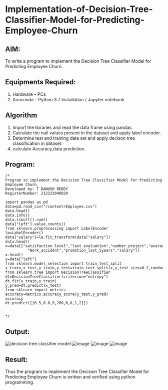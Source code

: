 # Implementation-of-Decision-Tree-Classifier-Model-for-Predicting-Employee-Churn

## AIM:
To write a program to implement the Decision Tree Classifier Model for Predicting Employee Churn.

## Equipments Required:
1. Hardware – PCs
2. Anaconda – Python 3.7 Installation / Jupyter notebook

## Algorithm
1. Import the libraries and read the data frame using pandas.
2. Calculate the null values present in the dataset and apply label encoder.
3. Determine test and training data set and apply decison tree classification in dataset.
4. calculate Accuracy,data prediction.

## Program:
```
/*
Program to implement the Decision Tree Classifier Model for Predicting Employee Churn.
Developed by: T DANUSH REDDY
RegisterNumber: 212223040029

import pandas as pd
data=pd.read_csv("/content/Employee.csv")
data.head()
data.info()
data.isnull().sum()
data["left"].value_counts()
from sklearn.preprocessing import LabelEncoder
le=LabelEncoder()
data["salary"]=le.fit_transform(data["salary"])
data.head()
x=data[["satisfaction_level","last_evaluation","number_project","average_montly_hours","time_spend_company",
          "Work_accident","promotion_last_5years","salary"]]
x.head()
y=data["left"]
from sklearn.model_selection import train_test_split
x_train,x_test,y_train,y_test=train_test_split(x,y,test_size=0.2,random_state=100)
from sklearn.tree import DecisionTreeClassifier
dt=DecisionTreeClassifier(criterion="entropy")
dt.fit(x_train,y_train)
y_pred=dt.predict(x_test)
from sklearn import metrics
accuracy=metrics.accuracy_score(y_test,y_pred)
accuracy
dt.predict([[0.5,0.8,9,260,6,0,1,2]])

 
*/
```

## Output:
![decision tree classifier model](sam.png)
![image](https://github.com/danushreddy7/Implementation-of-Decision-Tree-Classifier-Model-for-Predicting-Employee-Churn/assets/149035740/971a6088-5c68-49f2-88af-a9b61d2c316a)
![image](https://github.com/danushreddy7/Implementation-of-Decision-Tree-Classifier-Model-for-Predicting-Employee-Churn/assets/149035740/943b83bf-b846-44bb-8f85-5e3002544acd)
![image](https://github.com/danushreddy7/Implementation-of-Decision-Tree-Classifier-Model-for-Predicting-Employee-Churn/assets/149035740/0a7bdea7-af01-4a03-8061-7249dd4f53e3)



## Result:
Thus the program to implement the  Decision Tree Classifier Model for Predicting Employee Churn is written and verified using python programming.
